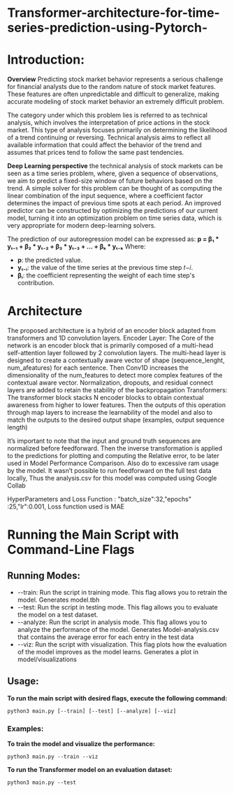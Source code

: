 # Transformer-architecture-for-time-series-prediction-using-Pytorch-

 # **Introduction:**
 **Overview**
Predicting stock market behavior represents a serious challenge for financial analysts due to the random nature of stock market features. These features are often unpredictable and difficult to generalize, making accurate modeling of stock market behavior an extremely difficult problem.

The category under which this problem lies is referred to as technical analysis, which involves the interpretation of price actions in the stock market. This type of analysis focuses primarily on determining the likelihood of a trend continuing or reversing. Technical analysis aims to reflect all available information that could affect the behavior of the trend and assumes that prices tend to follow the same past tendencies. 

**Deep Learning perspective**
the technical analysis of stock markets can be seen as a time series problem, where, given a sequence of observations, we aim to predict a fixed-size window of future behaviors based on the trend. A simple solver for this problem can be thought of as computing the linear combination of the input sequence, where a coefficient factor determines the impact of previous time spots at each period. An improved predictor can be constructed by optimizing the predictions of our current model, turning it into an optimization problem on time series data, which is very appropriate for modern deep-learning solvers.

The prediction of our autoregression model can be expressed as:
**p = β₁ * yₜ₋₁ + β₂ * yₜ₋₂ + β₃ * yₜ₋₃ + … + βₖ * yₜ₋ₖ**
Where:
- **p**: the predicted value.
- **yₜ₋ᵢ**: the value of the time series at the previous time step 𝑡−𝑖.
- **βᵢ**: the coefficient representing the weight of each time step's contribution.



# **Architecture**

The proposed architecture is a hybrid of an encoder block adapted from transformers and 1D convolution layers. 
Encoder Layer:
The Core of the network is an encoder block that is primarily composed of a multi-head self-attention layer followed by 2 convolution layers. The multi-head layer is designed to create a contextually aware vector of shape (sequence_lenght, num_afeatures) for each sentence. Then Conv1D increases the dimensionality of the num_features to detect more complex features of the contextual aware vector. Normalization, dropouts, and residual connect layers are added to retain the stability of the backpropagation 
Transformers:
The transformer block stacks N encoder blocks to obtain contextual awareness from higher to lower features. Then the outputs of this operation through map layers to increase the learnability of the model and also to match the outputs to the desired output shape (examples, output sequence length) 

It’s important to note that the input and ground truth sequences are normalized before feedforward. Then the inverse transformation is applied to the predictions for plotting and computing the Relative error, to be later used in Model Performance Comparison. Also do to excessive ram usage by the model. It wasn’t possible to run feedforward on the full test data locally, Thus  the analysis.csv for this model was computed using Google Collab

HyperParameters and Loss Function :
"batch_size":32,"epochs" :25,"lr":0.001, Loss function used is MAE



# **Running the Main Script with Command-Line Flags**
## Running Modes:
* --train: Run the script in training mode. This flag allows you to retrain the model.
Generates model.tbh
* --test: Run the script in testing mode. This flag allows you to evaluate the model on a test dataset.
* --analyze: Run the script in analysis mode. This flag allows you to analyze the performance of the model.
Generates Model-analysis.csv that contains the average error for each entry in the test data 
* --viz: Run the script with visualization. This flag plots how the evaluation of the model improves as the model learns.
Generates a plot in model/visualizations



## Usage:
**To run the main script with desired flags, execute the following command:**

```
python3 main.py [--train] [--test] [--analyze] [--viz] 
```
### **Examples**:

**To train the model and visualize the performance:**
```
python3 main.py --train --viz
```

**To run the Transformer model on an evaluation dataset:**
```
python3 main.py --test
```
